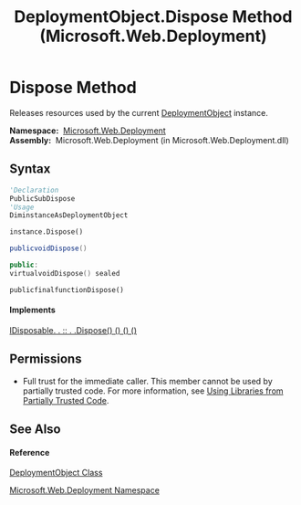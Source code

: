 ﻿---
title: DeploymentObject.Dispose Method  (Microsoft.Web.Deployment)
TOCTitle: Dispose Method
ms:assetid: M:Microsoft.Web.Deployment.DeploymentObject.Dispose
ms:mtpsurl: https://msdn.microsoft.com/en-us/library/microsoft.web.deployment.deploymentobject.dispose(v=VS.90)
ms:contentKeyID: 20209056
ms.date: 05/02/2012
mtps_version: v=VS.90
f1_keywords:
- Microsoft.Web.Deployment.DeploymentObject.Dispose
dev_langs:
- CSharp
- JScript
- VB
- c++
api_location:
- Microsoft.Web.Deployment.dll
api_name:
- Microsoft.Web.Deployment.DeploymentObject.Dispose
api_type:
- Managed
topic_type:
- apiref
- kbSyntax
product_family_name: VS
ROBOTS: INDEX,FOLLOW
---

# Dispose Method

Releases resources used by the current [DeploymentObject](deploymentobject-class-microsoft-web-deployment.md) instance.

**Namespace:**  [Microsoft.Web.Deployment](microsoft-web-deployment-namespace.md)  
**Assembly:**  Microsoft.Web.Deployment (in Microsoft.Web.Deployment.dll)

## Syntax

``` vb
'Declaration
PublicSubDispose
'Usage
DiminstanceAsDeploymentObject

instance.Dispose()
```

``` csharp
publicvoidDispose()
```

``` c++
public:
virtualvoidDispose() sealed
```

``` jscript
publicfinalfunctionDispose()
```

#### Implements

[IDisposable. . :: . .Dispose() () () ()](https://msdn.microsoft.com/en-us/library/es4s3w1d\(v=vs.90\))  

## Permissions

  - Full trust for the immediate caller. This member cannot be used by partially trusted code. For more information, see [Using Libraries from Partially Trusted Code](https://msdn.microsoft.com/en-us/library/8skskf63\(v=vs.90\)).

## See Also

#### Reference

[DeploymentObject Class](deploymentobject-class-microsoft-web-deployment.md)

[Microsoft.Web.Deployment Namespace](microsoft-web-deployment-namespace.md)

